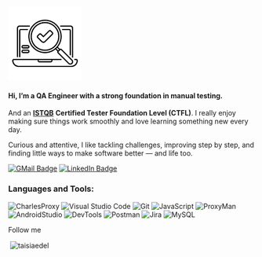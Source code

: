 <img src="https://github.com/TaisiaEdel/taisiaedel/blob/main/assets/testing.png" width="150"/>

#### Hi, I’m a **QA Engineer** with a strong foundation in manual testing.  
And an [**ISTQB**](https://istqb.org/) **Certified Tester Foundation Level (CTFL)**.
I really enjoy making sure things work smoothly and love learning something new every day.  

Curious and attentive, I like tackling challenges, improving step by step, and finding little ways to make software better — and life too. 

[![GMail Badge](https://img.shields.io/badge/-Gmail-D14836?style=for-the-badge&logo=gmail&logoColor=white&link=mailto:Amaya.t.edel@gmail.com)](mailto:Amaya.t.edel@gmail.com)
[![LinkedIn Badge](https://img.shields.io/badge/-LinkedIn-blue?style=for-the-badge&logo=Linkedin&logoColor=white&link=https://www.linkedin.com/in/tatiana-ustinova/)](https://www.linkedin.com/in/tatiana-ustinova/)


### Languages and Tools:

![CharlesProxy](https://img.shields.io/badge/-CharlesProxy-090909?style=for-the-badge&logo=Charles&logoColor=47C5FB)
![Visual Studio Code](https://img.shields.io/badge/-vscode-090909?style=for-the-badge&logo=vscode&logoColor=F8C52C)
![Git](https://img.shields.io/badge/-git-090909?style=for-the-badge&logo=git&logoColor=orange)
![JavaScript](https://img.shields.io/badge/-JavaScript-090909?style=for-the-badge&logo=JavaScript&logoColor=E9D54D)
![ProxyMan](https://img.shields.io/badge/-Proxyman-090909?style=for-the-badge&logo=proxyman&logoColor=47C5FB)
![AndroidStudio](https://img.shields.io/badge/-AndroidStudio-090909?style=for-the-badge&logo=androidstudio&logoColor=47C5FB)
![DevTools](https://img.shields.io/badge/-DevTools-090909?style=for-the-badge&logo=devtools&logoColor=47C5FB)
![Postman](https://img.shields.io/badge/-postman-090909?style=for-the-badge&logo=postman&logoColor=f44336)
![Jira](https://img.shields.io/badge/-jira-090909?style=for-the-badge&logo=jira&logoColor=097CDB)
![MySQL](https://img.shields.io/badge/-Mysql-090909?style=for-the-badge&logo=MySQL&logoColor=F8C52C)


Follow me


<p>&nbsp;<img align="center" src="https://github-readme-stats.vercel.app/api?username=taisiaedel&show_icons=true&theme=tokyonight&locale=en" alt="taisiaedel" /></p>
